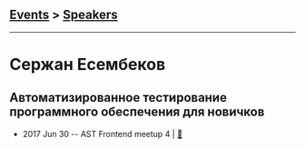 ## [Events](../README.md) > [Speakers](../speakers.md)
---

# Сержан Есембеков

## Автоматизированное тестирование программного обеспечения для новичков
- 2017 Jun 30 -- AST Frontend meetup 4  | [:notebook:](https://yadi.sk/i/bJBy1YIV3Kmin3)  
